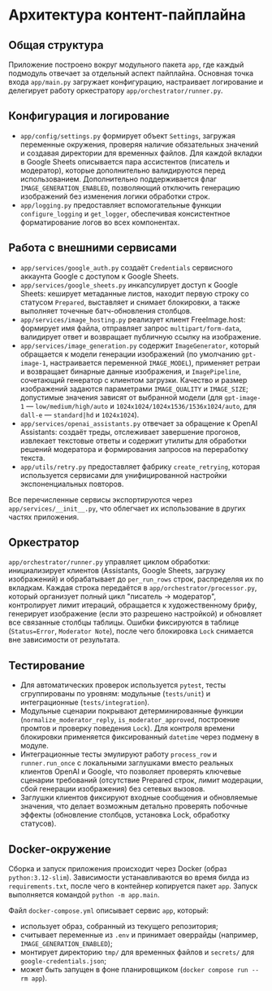 # Архитектура контент-пайплайна

## Общая структура
Приложение построено вокруг модульного пакета `app`, где каждый подмодуль отвечает за отдельный аспект пайплайна. Основная точка входа `app/main.py` загружает конфигурацию, настраивает логирование и делегирует работу оркестратору `app/orchestrator/runner.py`.

## Конфигурация и логирование
- `app/config/settings.py` формирует объект `Settings`, загружая переменные окружения, проверяя наличие обязательных значений и создавая директории для временных файлов. Для каждой вкладки в Google Sheets описывается пара ассистентов (писатель и модератор), которые дополнительно валидируются перед использованием.
  Дополнительно поддерживается флаг `IMAGE_GENERATION_ENABLED`, позволяющий отключить генерацию изображений без изменения логики обработки строк.
- `app/logging.py` предоставляет вспомогательные функции `configure_logging` и `get_logger`, обеспечивая консистентное форматирование логов во всех компонентах.

## Работа с внешними сервисами
- `app/services/google_auth.py` создаёт `Credentials` сервисного аккаунта Google с доступом к Google Sheets.
- `app/services/google_sheets.py` инкапсулирует доступ к Google Sheets: кеширует метаданные листов, находит первую строку со статусом `Prepared`, выставляет и снимает блокировки, а также выполняет точечные батч-обновления столбцов.
- `app/services/image_hosting.py` реализует клиент FreeImage.host: формирует имя файла, отправляет запрос `multipart/form-data`, валидирует ответ и возвращает публичную ссылку на изображение.
- `app/services/image_generation.py` содержит `ImageGenerator`, который обращается к модели генерации изображений (по умолчанию `gpt-image-1`, настраивается переменной `IMAGE_MODEL`), применяет ретраи и возвращает бинарные данные изображения, и `ImagePipeline`, сочетающий генератор с клиентом загрузки. Качество и размер изображений задаются параметрами `IMAGE_QUALITY` и `IMAGE_SIZE`; допустимые значения зависят от выбранной модели (для `gpt-image-1` — `low/medium/high/auto` и `1024x1024/1024x1536/1536x1024/auto`, для `dall-e` — `standard|hd` и `1024x1024`).
- `app/services/openai_assistants.py` отвечает за обращение к OpenAI Assistants: создаёт треды, отслеживает завершение прогонов, извлекает текстовые ответы и содержит утилиты для обработки решений модератора и формирования запросов на переработку текста.
- `app/utils/retry.py` предоставляет фабрику `create_retrying`, которая используется сервисами для унифицированной настройки экспоненциальных повторов.

Все перечисленные сервисы экспортируются через `app/services/__init__.py`, что облегчает их использование в других частях приложения.

## Оркестратор
`app/orchestrator/runner.py` управляет циклом обработки: инициализирует клиентов (Assistants, Google Sheets, загрузку изображений) и обрабатывает до `per_run_rows` строк, распределяя их по вкладкам. Каждая строка передаётся в `app/orchestrator/processor.py`, который организует полный цикл "писатель → модератор", контролирует лимит итераций, обращается к художественному брифу, генерирует изображение (если это разрешено настройкой) и обновляет все связанные столбцы таблицы. Ошибки фиксируются в таблице (`Status=Error`, `Moderator Note`), после чего блокировка `Lock` снимается вне зависимости от результата.

## Тестирование
- Для автоматических проверок используется `pytest`, тесты сгруппированы по уровням: модульные (`tests/unit`) и интеграционные (`tests/integration`).
- Модульные сценарии покрывают детерминированные функции (`normalize_moderator_reply`, `is_moderator_approved`, построение промтов и проверку поведения `Lock`). Для контроля времени блокировки применяется фиксированный `datetime` через подмену в модуле.
- Интеграционные тесты эмулируют работу `process_row` и `runner.run_once` с локальными заглушками вместо реальных клиентов OpenAI и Google, что позволяет проверять ключевые сценарии требований (отсутствие Prepared строк, лимит модерации, сбой генерации изображения) без сетевых вызовов.
- Заглушки клиентов фиксируют входные сообщения и обновляемые значения, что делает возможным детально проверять побочные эффекты (обновление столбцов, установка Lock, обработку статусов).

## Docker-окружение
Сборка и запуск приложения происходит через Docker (образ `python:3.12-slim`). Зависимости устанавливаются во время билда из `requirements.txt`, после чего в контейнер копируется пакет `app`. Запуск выполняется командой `python -m app.main`.

Файл `docker-compose.yml` описывает сервис `app`, который:
- использует образ, собранный из текущего репозитория;
- считывает переменные из `.env` и принимает оверрайды (например, `IMAGE_GENERATION_ENABLED`);
- монтирует директорию `tmp/` для временных файлов и `secrets/` для `google-credentials.json`;
- может быть запущен в фоне планировщиком (`docker compose run --rm app`).
